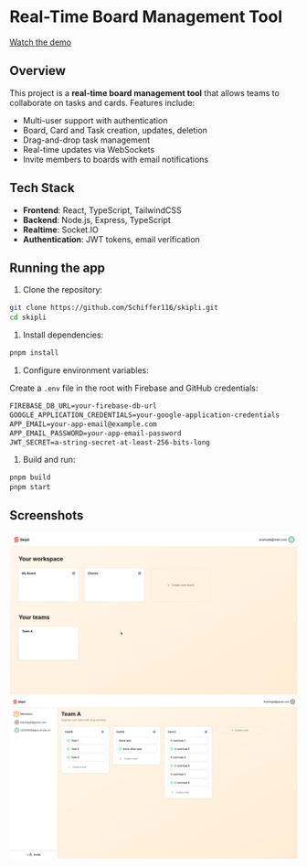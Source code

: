 # Real-Time Board Management Tool

[Watch the demo](https://youtu.be/beR_QLP0Mew)

## Overview

This project is a **real-time board management tool** that allows teams to collaborate on tasks and cards. Features include:

- Multi-user support with authentication
- Board, Card and Task creation, updates, deletion
- Drag-and-drop task management
- Real-time updates via WebSockets
- Invite members to boards with email notifications

## Tech Stack

- **Frontend**: React, TypeScript, TailwindCSS
- **Backend**: Node.js, Express, TypeScript
- **Realtime**: Socket.IO
- **Authentication**: JWT tokens, email verification

## Running the app

1. Clone the repository:

```bash
git clone https://github.com/Schiffer116/skipli.git
cd skipli
```

1. Install dependencies:

```bash
pnpm install
```

1. Configure environment variables:

Create a `.env` file in the root with Firebase and GitHub credentials:

```env
FIREBASE_DB_URL=your-firebase-db-url
GOOGLE_APPLICATION_CREDENTIALS=your-google-application-credentials
APP_EMAIL=your-app-email@example.com
APP_EMAIL_PASSWORD=your-app-email-password
JWT_SECRET=a-string-secret-at-least-256-bits-long
```

1. Build and run:

```bash
pnpm build
pnpm start
```

## Screenshots

![workspace](workspace.png)
![board](board.png)
